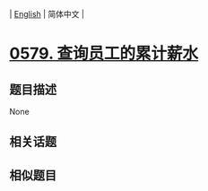 
| [English](README_EN.md) | 简体中文 |
# [0579. 查询员工的累计薪水](https://leetcode-cn.com/problems/find-cumulative-salary-of-an-employee/)
## 题目描述
None
## 相关话题

## 相似题目

